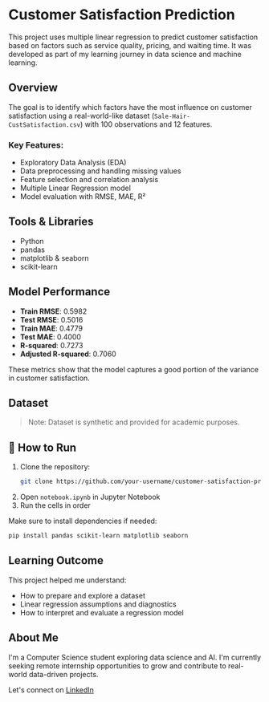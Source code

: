 # Customer Satisfaction Prediction

This project uses multiple linear regression to predict customer satisfaction based on factors such as service quality, pricing, and waiting time. It was developed as part of my learning journey in data science and machine learning.

## Overview

The goal is to identify which factors have the most influence on customer satisfaction using a real-world-like dataset (`Sale-Hair-CustSatisfaction.csv`) with 100 observations and 12 features.

### Key Features:
- Exploratory Data Analysis (EDA)
- Data preprocessing and handling missing values
- Feature selection and correlation analysis
- Multiple Linear Regression model
- Model evaluation with RMSE, MAE, R²

## Tools & Libraries

- Python
- pandas
- matplotlib & seaborn
- scikit-learn

## Model Performance

- **Train RMSE**: 0.5982  
- **Test RMSE**: 0.5016  
- **Train MAE**: 0.4779  
- **Test MAE**: 0.4000  
- **R-squared**: 0.7273  
- **Adjusted R-squared**: 0.7060  

These metrics show that the model captures a good portion of the variance in customer satisfaction.

## Dataset

> Note: Dataset is synthetic and provided for academic purposes.  


## 🚀 How to Run

1. Clone the repository:
   ```bash
   git clone https://github.com/your-username/customer-satisfaction-prediction.git


2. Open `notebook.ipynb` in Jupyter Notebook
3. Run the cells in order

Make sure to install dependencies if needed:

```bash
pip install pandas scikit-learn matplotlib seaborn
```

##  Learning Outcome

This project helped me understand:

* How to prepare and explore a dataset
* Linear regression assumptions and diagnostics
* How to interpret and evaluate a regression model

## About Me

I'm a Computer Science student exploring data science and AI. I'm currently seeking remote internship opportunities to grow and contribute to real-world data-driven projects.

Let's connect on [LinkedIn](https://www.linkedin.com/in/titilope-balikis-ab8912335/)



